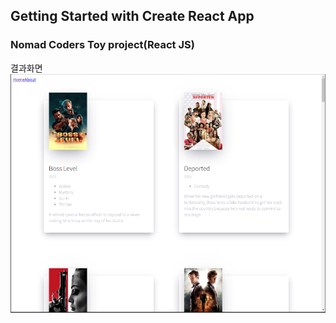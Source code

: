## Getting Started with Create React App
### Nomad Coders Toy project(React JS)

결과화면
![Simpson Url](https://github.com/tjdgus3160/movie-app/blob/master/1.PNG)
